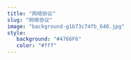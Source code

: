 ```yaml
---
title: "网络协议"
slug: "网络协议"
image: "background-g1b73c74fb_640.jpg"
style:
   background: "#4766F6"
   color: "#fff"
---
```


